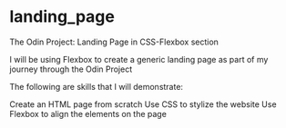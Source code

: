 # landing_page
The Odin Project: Landing Page in CSS-Flexbox section

I will be using Flexbox to create a generic landing page as part of my journey through the Odin Project 

The following are skills that I will demonstrate:

Create an HTML page from scratch 
Use CSS to stylize the website
Use Flexbox to align the elements on the page
